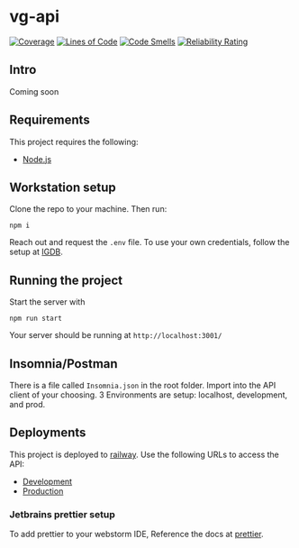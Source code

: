 # vg-api

[![Coverage](https://sonarcloud.io/api/project_badges/measure?project=Two-Boys-and-a-Dream_vg-api&metric=coverage)](https://sonarcloud.io/summary/new_code?id=Two-Boys-and-a-Dream_vg-api)
[![Lines of Code](https://sonarcloud.io/api/project_badges/measure?project=Two-Boys-and-a-Dream_vg-api&metric=ncloc)](https://sonarcloud.io/summary/new_code?id=Two-Boys-and-a-Dream_vg-api)
[![Code Smells](https://sonarcloud.io/api/project_badges/measure?project=Two-Boys-and-a-Dream_vg-api&metric=code_smells)](https://sonarcloud.io/summary/new_code?id=Two-Boys-and-a-Dream_vg-api)
[![Reliability Rating](https://sonarcloud.io/api/project_badges/measure?project=Two-Boys-and-a-Dream_vg-api&metric=reliability_rating)](https://sonarcloud.io/summary/new_code?id=Two-Boys-and-a-Dream_vg-api)

## Intro

Coming soon

## Requirements

This project requires the following:

-   [Node.js](https://nodejs.org/en/)

## Workstation setup

Clone the repo to your machine. Then run:

```
npm i
```

Reach out and request the `.env` file. To use your own credentials, follow the setup at [IGDB](https://api-docs.igdb.com/#about).

## Running the project

Start the server with

```
npm run start
```

Your server should be running at `http://localhost:3001/`

## Insomnia/Postman

There is a file called `Insomnia.json` in the root folder. Import into the API client of your choosing. 3 Environments are setup: localhost, development, and prod.

## Deployments

This project is deployed to [railway](https://railway.app). Use the following URLs to access the API:

-   [Development](https://vg-api-development.up.railway.app/)
-   [Production](https://vg-api-production.up.railway.app/)

### Jetbrains prettier setup

To add prettier to your webstorm IDE, Reference the docs at [prettier](https://prettier.io/docs/en/webstorm.html).

